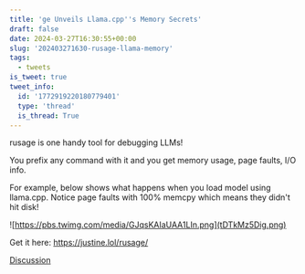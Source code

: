 ```yaml
---
title: 'ge Unveils Llama.cpp''s Memory Secrets'
draft: false
date: 2024-03-27T16:30:55+00:00
slug: '202403271630-rusage-llama-memory'
tags:
  - tweets
is_tweet: true
tweet_info:
  id: '1772919220180779401'
  type: 'thread'
  is_thread: True
---
```




rusage is one handy tool for debugging LLMs! 

You prefix any command with it and you get memory usage, page faults, I/O info. 

For example, below shows what happens when you load model using llama.cpp. Notice page faults with 100% memcpy which means they didn't hit disk! 

![https://pbs.twimg.com/media/GJqsKAIaUAA1LIn.png](tDTkMz5Dig.png)

Get it here: <https://justine.lol/rusage/>

[Discussion](https://x.com/sytelus/status/1772919220180779401)
